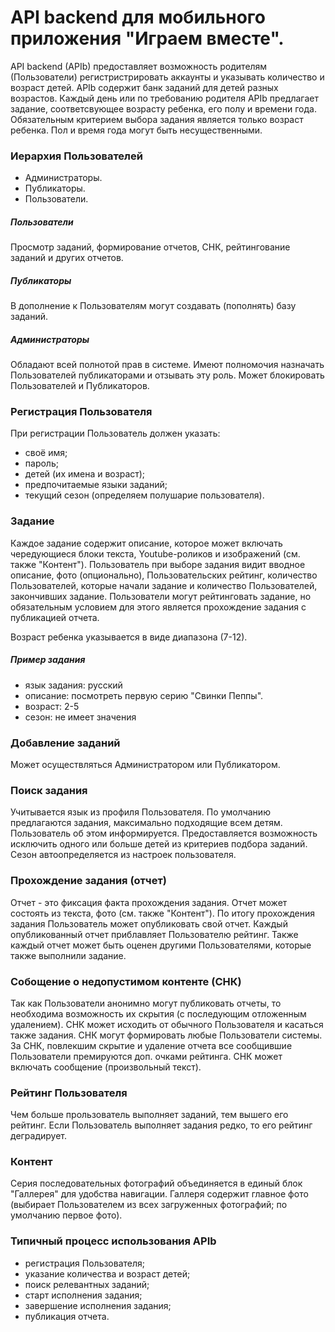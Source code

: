 # API backend для мобильного приложения "Играем вместе".

API backend (APIb) предоставляет возможность родителям (Пользователи) 
регистристрировать аккаунты и указывать количество и возраст детей. 
APIb содержит банк заданий для детей разных возрастов. 
Каждый день или по требованию родителя APIb предлагает задание,
соответсвующее возрасту ребенка, его полу и времени года. 
Обязательным критерием выбора задания является только возраст ребенка. 
Пол и время года могут быть несущественными.

### Иерархия Пользователей
* Администраторы.
* Публикаторы.
* Пользователи.

##### Пользователи
Просмотр заданий, формирование отчетов, СНК, рейтингование заданий и других отчетов.

##### Публикаторы
В дополнение к Пользователям могут создавать (пополнять) базу заданий.

##### Администраторы
Обладают всей полнотой прав в системе. 
Имеют полномочия назначать Пользователей публикаторами и отзывать эту роль.
Может блокировать Пользователей и Публикаторов.

### Регистрация Пользователя
При регистрации Пользователь должен указать:
* своё имя;
* пароль;
* детей (их имена и возраст);
* предпочитаемые языки заданий;
* текущий сезон (определяем полушарие пользователя).

### Задание 
Каждое задание содержит описание, которое может включать чередующиеся блоки 
текста, Youtube-роликов и изображений (см. также "Контент").
Пользователь при выборе задания видит вводное описание, фото (опционально),
Пользовательских рейтинг, количество Пользователей, которые начали задание и
количество Пользователей, закончивших задание. 
Пользователи могут рейтинговать задание, но обязательным 
условием для этого является прохождение задания с публикацией отчета.

Возраст ребенка указывается в виде диапазона (7-12). 

##### Пример задания
* язык задания: русский
* описание: посмотреть первую серию "Свинки Пеппы".
* возраст: 2-5
* сезон: не имеет значения

### Добавление заданий
Может осуществляться Администратором или Публикатором.

### Поиск задания
Учитывается язык из профиля Пользователя.
По умолчанию предлагаются задания, максимально подходящие всем детям.
Пользователь об этом информируется.
Предоставляется возможность исключить одного или больше детей из критериев 
подбора заданий.
Сезон автоопределяется из настроек пользователя.

### Прохождение задания (отчет)
Отчет - это фиксация факта прохождения задания.
Отчет может состоять из текста, фото (см. также "Контент").
По итогу прохождения задания Пользователь может опубликовать свой отчет. 
Каждый опубликованный отчет приблавляет Пользователю рейтинг. 
Также каждый отчет может быть оценен другими Пользователями, 
которые также выполнили задание.

### Собощение о недопустимом контенте (СНК)
Так как Пользователи анонимно могут публиковать отчеты, то необходима возможность
их скрытия (с последующим отложенным удалением).
СНК может исходить от обычного Пользователя и касаться также задания. 
СНК могут формировать любые Пользователи системы.
За СНК, повлекшим скрытие и удаление отчета все сообщившие Пользователи 
премируются доп. очками рейтинга. 
СНК может включать сообщение (произвольный текст).

### Рейтинг Пользователя
Чем больше прользователь выполняет заданий, тем вышего его рейтинг. 
Если Пользователь выполняет задания редко, то его рейтинг деградирует.

### Контент
Серия последовательных фотографий объединяется в единый блок "Галлерея" для
удобства навигации. Галлеря содержит главное фото (выбирает Пользователем из
всех загруженных фотографий; по умолчанию первое фото).

### Типичный процесс использования APIb
* регистрация Пользователя;
* указание количества и возраст детей;
* поиск релевантных заданий;
* старт исполнения задания;
* завершение исполнения задания;
* публикация отчета.